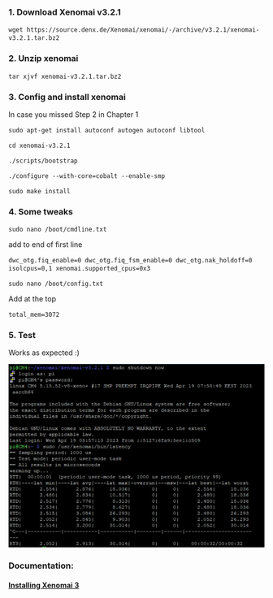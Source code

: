 ### 1. Download Xenomai v3.2.1
```
wget https://source.denx.de/Xenomai/xenomai/-/archive/v3.2.1/xenomai-v3.2.1.tar.bz2
```

### 2. Unzip xenomai
```
tar xjvf xenomai-v3.2.1.tar.bz2
```

### 3. Config and install xenomai
In case you missed Step 2 in Chapter 1
```
sudo apt-get install autoconf autogen autoconf libtool 
```
```
cd xenomai-v3.2.1
```

```
./scripts/bootstrap
```

```
./configure --with-core=cobalt --enable-smp
```

```
sudo make install
```

### 4. Some tweaks
```
sudo nano /boot/cmdline.txt
```
add to end of first line
```
dwc_otg.fiq_enable=0 dwc_otg.fiq_fsm_enable=0 dwc_otg.nak_holdoff=0 isolcpus=0,1 xenomai.supported_cpus=0x3
```

```
sudo nano /boot/config.txt
```
Add at the top
````
total_mem=3072
````

### 5. Test
Works as expected :)

![image](assets/images/3/latency_test.png)

### Documentation:
#### [Installing Xenomai 3](https://source.denx.de/Xenomai/xenomai/-/wikis/Installing_Xenomai_3)
